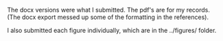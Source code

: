 The docx versions were what I submitted. 
The pdf's are for my records. (The docx export messed up some
of the formatting in the references).

I also submitted each figure individually, which are in the
../figures/ folder.